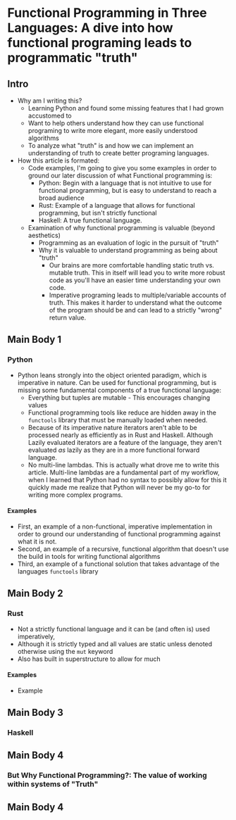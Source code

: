 # Functional Programming in Three Languages: A dive into how functional programing leads to programmatic "truth"
## Intro
- Why am I writing this?
  - Learning Python and found some missing features that I had grown accustomed to
  - Want to help others understand how they can use functional programing to write more elegant, more easily understood algorithms
  - To analyze what "truth" is and how we can implement an understanding of truth to create better programing languages.
- How this article is formated:
  - Code examples, I'm going to give you some examples in order to ground our later discussion of what Functional programming is:
	- Python: Begin with a language that is not intuitive to use for functional programming, but is easy to understand to reach a broad audience
	- Rust: Example of a language that allows for functional programming, but isn't strictly functional
	- Haskell: A true functional language.
  - Examination of why functional programming is valuable (beyond aesthetics)
	- Programming as an evaluation of logic in the pursuit of "truth"
	- Why it is valuable to understand programming as being about "truth"
	  - Our brains are more comfortable handling static truth vs. mutable truth. This in itself will lead you to write more robust code as you'll have an easier time understanding your own code.
	  - Imperative programing leads to multiple/variable accounts of truth. This makes it harder to understand what the outcome of the program should be and can lead to a strictly "wrong" return value.

## Main Body 1
### Python
- Python leans strongly into the object oriented paradigm, which is imperative in nature. Can be used for functional programming, but is missing some fundamental components of a true functional language:
  - Everything but tuples are mutable - This encourages changing values
  - Functional programming tools like reduce are hidden away in the `functools` library that must be manually loaded when needed.
  - Because of its imperative nature iterators aren't able to be processed nearly as efficiently as in Rust and Haskell. Although Lazily evaluated iterators are a feature of the language, they aren't evaluated _as_ lazily as they are in a more functional forward language.
  - No multi-line lambdas. This is actually what drove me to write this article. Multi-line lambdas are a fundamental part of my workflow, when I learned that Python had no syntax to possibly allow for this it quickly made me realize that Python will never be my go-to for writing more complex programs.

#### Examples 
- First, an example of a non-functional, imperative implementation in order to ground our understanding of functional programming against what it is not.
- Second, an example of a recursive, functional algorithm that doesn't use the build in tools for writing functional algorithms
- Third, an example of a functional solution that takes advantage of the languages `functools` library

## Main Body 2
### Rust
- Not a strictly functional language and it can be (and often is) used imperatively,
- Although it is strictly typed and all values are static unless denoted otherwise using the `mut` keyword
- Also has built in superstructure to allow for much

#### Examples
- Example

## Main Body 3
### Haskell

## Main Body 4
### But Why Functional Programming?: The value of working within systems of "Truth"

## Main Body 4
